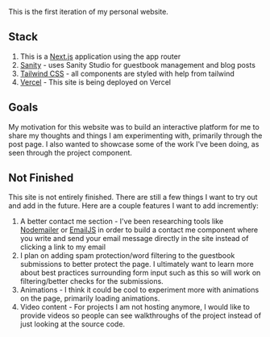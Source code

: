 This is the first iteration of my personal website.

## Stack
1. This is a [Next.js](https://nextjs.org/) application using the app router
2. [Sanity](https://www.sanity.io/) - uses Sanity Studio for guestbook management and blog posts
3. [Tailwind CSS](https://tailwindcss.com/) - all components are styled with help from tailwind
4. [Vercel](https://vercel.com/) - This site is being deployed on Vercel

## Goals
My motivation for this website was to build an interactive platform for me to share my thoughts and things I am experimenting with, primarily through the post page. I also wanted to showcase some of the work I've been doing, as seen through the project component.

## Not Finished
This site is not entirely finished. There are still a few things I want to try out and add in the future. Here are a couple features I want to add incremently:
1. A better contact me section - I've been researching tools like [Nodemailer](https://www.nodemailer.com/) or [EmailJS](https://www.emailjs.com/) in order to build a contact me component where you write and send your email message directly in the site instead of clicking a link to my email
2. I plan on adding spam protection/word filtering to the guestbook submissions to better protect the page. I ultimately want to learn more about best practices surrounding form input such as this so will work on filtering/better checks for the submissions.
3. Animations - I think it could be cool to experiment more with animations on the page, primarily loading animations.
4. Video content - For projects I am not hosting anymore, I would like to provide videos so people can see walkthroughs of the project instead of just looking at the source code.